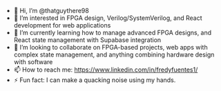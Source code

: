 - 👋 Hi, I’m @thatguythere98
- 👀 I’m interested in FPGA design, Verilog/SystemVerilog, and React development for web applications
- 🌱 I’m currently learning how to manage advanced FPGA designs, and React state management with Supabase integration
- 💞️ I’m looking to collaborate on FPGA-based projects, web apps with complex state management, and anything combining hardware design with software
- 📫 How to reach me: https://www.linkedin.com/in/fredyfuentes1/
- ⚡ Fun fact: I can make a quacking noise using my hands.
<!---
thatguythere98/thatguythere98 is a ✨ special ✨ repository because its `README.md` (this file) appears on your GitHub profile.
You can click the Preview link to take a look at your changes.
--->
